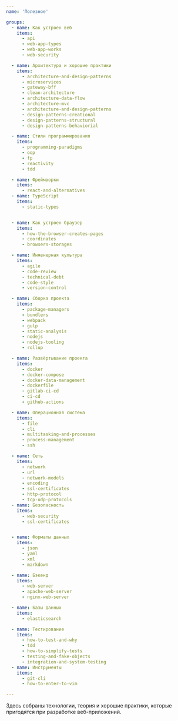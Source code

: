 ```yaml
---
name: 'Полезное'

groups:
  - name: Как устроен веб
    items:
      - api
      - web-app-types
      - web-app-works
      - web-security

  - name: Aрхитектура и хорошие практики
    items:
      - architecture-and-design-patterns
      - microservices
      - gateway-bff
      - clean-architecture
      - architecture-data-flow
      - architecture-mvc
      - architecture-and-design-patterns
      - design-patterns-creational
      - design-patterns-structural
      - design-patterns-behaviorial

  - name: Стили программирования
    items:
      - programming-paradigms
      - oop
      - fp
      - reactivity
      - tdd

  - name: Фреймворки
    items:
      - react-and-alternatives
  - name: TypeScript
    items:
      - static-types


  - name: Как устроен браузер
    items:
      - how-the-browser-creates-pages
      - coordinates
      - browsers-storages

  - name: Инженерная культура
    items:
      - agile
      - code-review
      - technical-debt
      - code-style
      - version-control

  - name: Сборка проекта
    items:
      - package-managers
      - bundlers
      - webpack
      - gulp
      - static-analysis
      - nodejs
      - nodejs-tooling
      - rollup

  - name: Развёртывание проекта
    items:
      - docker
      - docker-compose
      - docker-data-management
      - dockerfile
      - gitlab-ci-cd
      - ci-cd
      - github-actions

  - name: Операционная система
    items:
      - file
      - cli
      - multitasking-and-processes
      - process-management
      - ssh

  - name: Сеть
    items:
      - network
      - url
      - network-models
      - encoding
      - ssl-certificates
      - http-protocol
      - tcp-udp-protocols
  - name: Безопасность
    items:
      - web-security
      - ssl-certificates


  - name: Форматы данных
    items:
      - json
      - yaml
      - xml
      - markdown

  - name: Бэкенд
    items:
      - web-server
      - apache-web-server
      - nginx-web-server

  - name: Базы данных
    items:
      - elasticsearch

  - name: Тестирование
    items:
      - how-to-test-and-why
      - tdd
      - how-to-simplify-tests
      - testing-and-fake-objects
      - integration-and-system-testing
  - name: Инструменты
    items:
      - git-cli
      - how-to-enter-to-vim

---
```


Здесь собраны технологии, теория и хорошие практики, которые пригодятся при разработке веб-приложений.